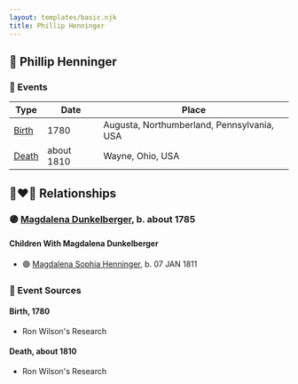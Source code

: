 ```yaml
---
layout: templates/basic.njk
title: Phillip Henninger
---
```

## 🔵 Phillip Henninger

### 📆 Events

Type | Date | Place
------ | ------ | ------
[Birth](#event-3d028dd5-b0ae-4333-ae52-55d949f708f5) | 1780 | Augusta, Northumberland, Pennsylvania, USA
[Death](#event-5124c685-038a-4714-905a-6fd271181028) | about 1810 | Wayne, Ohio, USA

## 👩‍❤️‍👨 Relationships

### 🟣 [Magdalena Dunkelberger](/people/9/94381550), b. about 1785

#### Children With Magdalena Dunkelberger
* 🟣 [Magdalena Sophia Henninger](/people/6/64241610), b. 07 JAN 1811
### 📰 Event Sources

#### <a id="event-3d028dd5-b0ae-4333-ae52-55d949f708f5"></a> Birth, 1780
* Ron Wilson's Research

#### <a id="event-5124c685-038a-4714-905a-6fd271181028"></a> Death, about 1810
* Ron Wilson's Research